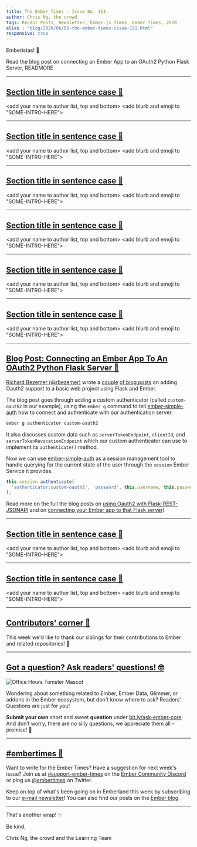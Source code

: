 ```yaml
---
title: The Ember Times - Issue No. 151
author: Chris Ng, the crowd
tags: Recent Posts, Newsletter, Ember.js Times, Ember Times, 2020
alias : "blog/2020/06/05-the-ember-times-issue-151.html"
responsive: true
---
```


<SAYING-HELLO-IN-YOUR-FAVORITE-LANGUAGE> Emberistas! 🐹

<SOME-INTRO-HERE-TO-KEEP-THEM-SUBSCRIBERS-READING>
Read the blog post on connecting an Ember App to an OAuth2 Python Flask Server,
READMORE

---

## [Section title in sentence case 🐹](section-url)

<change section title emoji>
<consider adding some bold to your paragraph>
<please include link to external article/repo/etc in paragraph / body text, not just header title above>

<add your name to author list, top and bottom>
<add blurb and emoji to "SOME-INTRO-HERE">

---

## [Section title in sentence case 🐹](section-url)

<change section title emoji>
<consider adding some bold to your paragraph>
<please include link to external article/repo/etc in paragraph / body text, not just header title above>

<add your name to author list, top and bottom>
<add blurb and emoji to "SOME-INTRO-HERE">

---

## [Section title in sentence case 🐹](section-url)

<change section title emoji>
<consider adding some bold to your paragraph>
<please include link to external article/repo/etc in paragraph / body text, not just header title above>

<add your name to author list, top and bottom>
<add blurb and emoji to "SOME-INTRO-HERE">

---

## [Section title in sentence case 🐹](section-url)

<change section title emoji>
<consider adding some bold to your paragraph>
<please include link to external article/repo/etc in paragraph / body text, not just header title above>

<add your name to author list, top and bottom>
<add blurb and emoji to "SOME-INTRO-HERE">

---

## [Section title in sentence case 🐹](section-url)

<change section title emoji>
<consider adding some bold to your paragraph>
<please include link to external article/repo/etc in paragraph / body text, not just header title above>

<add your name to author list, top and bottom>
<add blurb and emoji to "SOME-INTRO-HERE">

---

## [Section title in sentence case 🐹](section-url)

<change section title emoji>
<consider adding some bold to your paragraph>
<please include link to external article/repo/etc in paragraph / body text, not just header title above>

<add your name to author list, top and bottom>
<add blurb and emoji to "SOME-INTRO-HERE">

---

## [Blog Post: Connecting an Ember App To An OAuth2 Python Flask Server 🔐](https://blog.softwarebyrichard.com/2020/05/26/connecting-an-ember-app-to-oauth2-python-flask-server/)

[Richard Bezemer (@rbezemer)](https://github.com/rbezemer) wrote a [couple](https://blog.softwarebyrichard.com/2020/05/19/using-oauth2-with-flask-rest-jsonapi/) [of blog posts](https://blog.softwarebyrichard.com/2020/05/26/connecting-an-ember-app-to-oauth2-python-flask-server/) on adding Oauth2 support to a basic web project using Flask and Ember.

The blog post goes through adding a custom authenticator (called `custom-oauth2` in our example), using the `ember g` command to tell [ember-simple-auth](https://ember-simple-auth.com/) how to connect and authenticate with our authentication server.

```sh
ember g authenticator custom-oauth2
```

It also discusses custom data such as `serverTokenEndpoint`, `clientId`, and `serverTokenRevocationEndpoint` which our custom authenticator can use to implement its `authenticate()` method.

Now we can use [ember-simple-auth](https://ember-simple-auth.com/) as a session management tool to handle querying for the current state of the user through the `session` Ember Service it provides.

```js
this.session.authenticate(
  'authenticator:custom-oauth2', 'password', this.username, this.password
);
```

Read more on the full the blog posts on [using Oauth2 with Flask-REST-JSONAPI](https://blog.softwarebyrichard.com/2020/05/19/using-oauth2-with-flask-rest-jsonapi/) and on [connecting your Ember app to that Flask server](https://blog.softwarebyrichard.com/2020/05/26/connecting-an-ember-app-to-oauth2-python-flask-server/)!

---

## [Section title in sentence case 🐹](section-url)

<change section title emoji>
<consider adding some bold to your paragraph>
<please include link to external article/repo/etc in paragraph / body text, not just header title above>

<add your name to author list, top and bottom>
<add blurb and emoji to "SOME-INTRO-HERE">

---

## [Section title in sentence case 🐹](section-url)

<change section title emoji>
<consider adding some bold to your paragraph>
<please include link to external article/repo/etc in paragraph / body text, not just header title above>

<add your name to author list, top and bottom>
<add blurb and emoji to "SOME-INTRO-HERE">

---

## [Contributors' corner 👏](https://guides.emberjs.com/release/contributing/repositories/)

<p>This week we'd like to thank our siblings for their contributions to Ember and related repositories! 💖</p>

---

## [Got a question? Ask readers' questions! 🤓](https://docs.google.com/forms/d/e/1FAIpQLScqu7Lw_9cIkRtAiXKitgkAo4xX_pV1pdCfMJgIr6Py1V-9Og/viewform)

<div class="blog-row">
  <img class="float-right small transparent padded" alt="Office Hours Tomster Mascot" title="Readers' Questions" src="/images/tomsters/officehours.png" />

  <p>Wondering about something related to Ember, Ember Data, Glimmer, or addons in the Ember ecosystem, but don't know where to ask? Readers’ Questions are just for you!</p>

  <p><strong>Submit your own</strong> short and sweet <strong>question</strong> under <a href="https://bit.ly/ask-ember-core" target="rq">bit.ly/ask-ember-core</a>. And don’t worry, there are no silly questions, we appreciate them all - promise! 🤞</p>
</div>

---

## [#embertimes 📰](https://blog.emberjs.com/tags/newsletter.html)

Want to write for the Ember Times? Have a suggestion for next week's issue? Join us at [#support-ember-times](https://discordapp.com/channels/480462759797063690/485450546887786506) on the [Ember Community Discord](https://discordapp.com/invite/zT3asNS) or ping us [@embertimes](https://twitter.com/embertimes) on Twitter.

Keep on top of what's been going on in Emberland this week by subscribing to our [e-mail newsletter](https://the-emberjs-times.ongoodbits.com/)! You can also find our posts on the [Ember blog](https://emberjs.com/blog/tags/newsletter.html).

---

That's another wrap! ✨

Be kind,

Chris Ng, the crowd and the Learning Team
